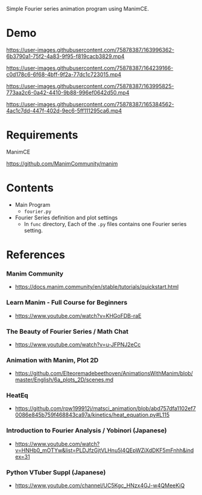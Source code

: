Simple Fourier series animation program using ManimCE.

# Demo

https://user-images.githubusercontent.com/75878387/163996362-6b3790a1-75f2-4a83-9f95-f819cacb3829.mp4

https://user-images.githubusercontent.com/75878387/164239166-c0d178c6-6f68-4bff-9f2a-77dc1c723015.mp4

https://user-images.githubusercontent.com/75878387/163995825-773aa2c6-0a42-4410-9b88-996ef0642d50.mp4

https://user-images.githubusercontent.com/75878387/165384562-4ac1c7dd-447f-402d-9ec6-5ff111295ca6.mp4

# Requirements

ManimCE

https://github.com/ManimCommunity/manim

# Contents

- Main Program
  - `fourier.py`
- Fourier Series definition and plot settings
  - In `func` directory, Each of the `.py` files contains one Fourier series setting.

# References

### Manim Community

- https://docs.manim.community/en/stable/tutorials/quickstart.html

### Learn Manim - Full Course for Beginners
- https://www.youtube.com/watch?v=KHGoFDB-raE

### The Beauty of Fourier Series / Math Chat
- https://www.youtube.com/watch?v=u-JFPNJ2eCc

### Animation with Manim, Plot 2D
- https://github.com/Elteoremadebeethoven/AnimationsWithManim/blob/master/English/6a_plots_2D/scenes.md

### HeatEq
- https://github.com/rpw199912j/matsci_animation/blob/abd757dfa1102ef70086e845b759f468843ca97a/kinetics/heat_equation.py#L115

### Introduction to Fourier Analysis / Yobinori (Japanese)
- https://www.youtube.com/watch?v=HNHb0_mOTYw&list=PLDJfzGjtVLHnu5l4QEpWZiXdDKF5mFnhh&index=31

### Python VTuber Suppl (Japanese)
- https://www.youtube.com/channel/UC5Kgc_HNzx4GJ-w4QMeeKiQ
